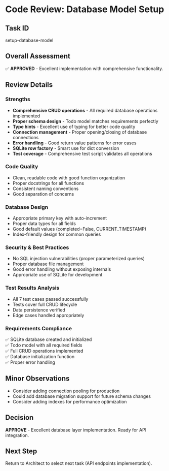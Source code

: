 # Code Review: Database Model Setup

## Task ID
setup-database-model

## Overall Assessment
✅ **APPROVED** - Excellent implementation with comprehensive functionality.

## Review Details

### Strengths
- **Comprehensive CRUD operations** - All required database operations implemented
- **Proper schema design** - Todo model matches requirements perfectly
- **Type hints** - Excellent use of typing for better code quality
- **Connection management** - Proper opening/closing of database connections
- **Error handling** - Good return value patterns for error cases
- **SQLite row factory** - Smart use for dict conversion
- **Test coverage** - Comprehensive test script validates all operations

### Code Quality
- Clean, readable code with good function organization
- Proper docstrings for all functions
- Consistent naming conventions
- Good separation of concerns

### Database Design
- Appropriate primary key with auto-increment
- Proper data types for all fields
- Good default values (completed=False, CURRENT_TIMESTAMP)
- Index-friendly design for common queries

### Security & Best Practices
- No SQL injection vulnerabilities (proper parameterized queries)
- Proper database file management
- Good error handling without exposing internals
- Appropriate use of SQLite for development

### Test Results Analysis
- All 7 test cases passed successfully
- Tests cover full CRUD lifecycle
- Data persistence verified
- Edge cases handled appropriately

### Requirements Compliance
✅ SQLite database created and initialized  
✅ Todo model with all required fields  
✅ Full CRUD operations implemented  
✅ Database initialization function  
✅ Proper error handling  

## Minor Observations
- Consider adding connection pooling for production
- Could add database migration support for future schema changes
- Consider adding indexes for performance optimization

## Decision
**APPROVE** - Excellent database layer implementation. Ready for API integration.

## Next Step
Return to Architect to select next task (API endpoints implementation).
